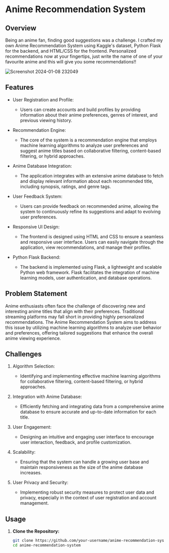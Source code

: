 # Anime Recommendation System

## Overview

Being an anime fan, finding good suggestions was a challenge. I crafted my own Anime Recommendation System using Kaggle's dataset, Python Flask for the backend, and HTML/CSS for the frontend. Personalized recommendations now at your fingertips, just write the name of one of your favourite anime and this will give you some recommendations!!

![Screenshot 2024-01-08 232049](https://github.com/RajShreyanshu28/AnimeRec/assets/155971459/93ca1ee0-9fc6-4dc6-8da5-da868ef06291)

## Features

- User Registration and Profile:
  - Users can create accounts and build profiles by providing information about their anime preferences, genres of interest, and previous viewing history.

- Recommendation Engine:
  - The core of the system is a recommendation engine that employs machine learning algorithms to analyze user preferences and suggest anime titles based on collaborative filtering, content-based filtering, or hybrid approaches.

- Anime Database Integration:
  - The application integrates with an extensive anime database to fetch and display relevant information about each recommended title, including synopsis, ratings, and genre tags.

- User Feedback System:
  - Users can provide feedback on recommended anime, allowing the system to continuously refine its suggestions and adapt to evolving user preferences.

- Responsive UI Design:
  - The frontend is designed using HTML and CSS to ensure a seamless and responsive user interface. Users can easily navigate through the application, view recommendations, and manage their profiles.

- Python Flask Backend:
  - The backend is implemented using Flask, a lightweight and scalable Python web framework. Flask facilitates the integration of machine learning models, user authentication, and database operations.

## Problem Statement

Anime enthusiasts often face the challenge of discovering new and interesting anime titles that align with their preferences. Traditional streaming platforms may fall short in providing highly personalized recommendations. The Anime Recommendation System aims to address this issue by utilizing machine learning algorithms to analyze user behavior and preferences, offering tailored suggestions that enhance the overall anime viewing experience.

## Challenges

1. Algorithm Selection:
   - Identifying and implementing effective machine learning algorithms for collaborative filtering, content-based filtering, or hybrid approaches.

2. Integration with Anime Database:
   - Efficiently fetching and integrating data from a comprehensive anime database to ensure accurate and up-to-date information for each title.

3. User Engagement:
   - Designing an intuitive and engaging user interface to encourage user interaction, feedback, and profile customization.

4. Scalability:
   - Ensuring that the system can handle a growing user base and maintain responsiveness as the size of the anime database increases.

5. User Privacy and Security:
   - Implementing robust security measures to protect user data and privacy, especially in the context of user registration and account management.

## Usage

1. **Clone the Repository:**
   ```bash
   git clone https://github.com/your-username/anime-recommendation-system.git
   cd anime-recommendation-system
